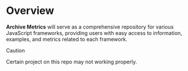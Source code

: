 # Overview

**Archive Metrics** will serve as a comprehensive repository for various JavaScript frameworks, providing users with easy access to information, examples, and metrics related to each framework.

> [!CAUTION]  
> Certain project on this repo may not working properly.
